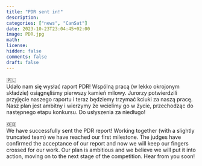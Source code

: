 ```yaml
---
title: "PDR sent in!"
description:
categories: ["news", "CanSat"]
date: 2023-10-23T23:04:45+02:00
image: PDR.jpg 
math: 
license: 
hidden: false
comments: false
draft: false
---
```

🇵🇱</br>
Udało nam się wysłać raport PDR! Wspólną pracą (w lekko okrojonym składzie) osiągnęliśmy pierwszy kamień milowy. Jurorzy potwierdzili przyjęcie naszego raportu i teraz będziemy trzymać kciuki za naszą pracę. Nasz plan jest ambitny i wierzymy że wcielimy go w życie, przechodząc do następnego etapu konkursu. Do usłyszenia za niedługo!

🇬🇧</br>
We have successfully sent the PDR report! Working together (with a slightly truncated team) we have reached our first milestone. The judges have confirmed the acceptance of our report and now we will keep our fingers crossed for our work. Our plan is ambitious and we believe we will put it into action, moving on to the next stage of the competition. Hear from you soon!